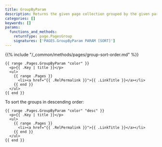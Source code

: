 ```yaml
---
title: GroupByParam
description: Returns the given page collection grouped by the given parameter in ascending order.
categories: []
keywords: []
params:
  functions_and_methods:
    returnType: page.PagesGroup
    signatures: ['PAGES.GroupByParam PARAM [SORT]']
---
```


{{% include "/_common/methods/pages/group-sort-order.md" %}}

```go-html-template
{{ range .Pages.GroupByParam "color" }}
  <p>{{ .Key | title }}</p>
  <ul>
    {{ range .Pages }}
      <li><a href="{{ .RelPermalink }}">{{ .LinkTitle }}</a></li>
    {{ end }}
  </ul>
{{ end }}
```

To sort the groups in descending order:

```go-html-template
{{ range .Pages.GroupByParam "color" "desc" }}
  <p>{{ .Key | title }}</p>
  <ul>
    {{ range .Pages }}
      <li><a href="{{ .RelPermalink }}">{{ .LinkTitle }}</a></li>
    {{ end }}
  </ul>
{{ end }}
```
